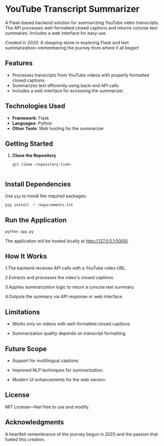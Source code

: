 
# YouTube Transcript Summarizer  

A Flask-based backend solution for summarizing YouTube video transcripts. The API processes well-formatted closed captions and returns concise text summaries. Includes a web interface for easy use.  

*Created in 2020*: A stepping stone in exploring Flask and text summarization—remembering the journey from where it all began!  

## Features  
- Processes transcripts from YouTube videos with properly formatted closed captions.  
- Summarizes text efficiently using back-end API calls.  
- Includes a web interface for accessing the summarizer.  

## Technologies Used  
- **Framework**: Flask  
- **Languages**: Python  
- **Other Tools**: Web hosting for the summarizer  

## Getting Started  
1. **Clone the Repository**  
   ```bash
   git clone <repository-link>



## Install Dependencies
Use `pip` to install the required packages:
```bash
pip install -r requirements.txt
```

## Run the Application
```bash
python app.py
```
The application will be hosted locally at http://127.0.0.1:5000/.


## How It Works
1.The backend receives API calls with a YouTube video URL.

2.Extracts and processes the video's closed captions.

3.Applies summarization logic to return a concise text summary.

4.Outputs the summary via API response or web interface.

## Limitations
- Works only on videos with well-formatted closed captions.

 - Summarization quality depends on transcript formatting.

## Future Scope
- Support for multilingual captions.

- Improved NLP techniques for summarization.

- Modern UI enhancements for the web version.

## License
MIT License—feel free to use and modify.

## Acknowledgments
A heartfelt remembrance of the journey begun in 2020 and the passion that fueled this creation.



